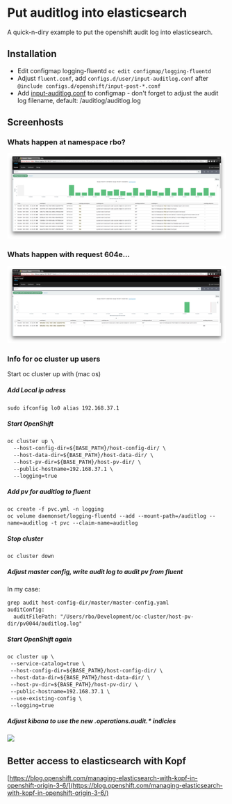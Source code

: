 # Put auditlog into elasticsearch
A quick-n-diry example to put the openshift audit log into elasticsearch.
## Installation

-  Edit configmap logging-fluentd ```oc edit configmap/logging-fluentd```
  - Adjust ```fluent.conf```, add ```configs.d/user/input-auditlog.conf``` after ```@include configs.d/openshift/input-post-*.conf```
  - Add  [input-auditlog.conf](input-auditlog.conf) to configmap - don't forget to adjust the audit log filename, default: /auditlog/auditlog.log 

## Screenhosts
### Whats happen at namespace rbo?
![](screenshots/example1.png)

### Whats happen with request 604e...
![](screenshots/example2.png)


### Info for oc cluster up users
Start oc cluster up with (mac os)

##### Add Local ip adress 
```sudo ifconfig lo0 alias 192.168.37.1```
##### Start OpenShift
```
oc cluster up \
  --host-config-dir=${BASE_PATH}/host-config-dir/ \
  --host-data-dir=${BASE_PATH}/host-data-dir/ \
  --host-pv-dir=${BASE_PATH}/host-pv-dir/ \
  --public-hostname=192.168.37.1 \
  --logging=true
```

##### Add pv for auditlog to fluent
```
oc create -f pvc.yml -n logging
oc volume daemonset/logging-fluentd --add --mount-path=/auditlog --name=auditlog -t pvc --claim-name=auditlog
```
##### Stop cluster
```
oc cluster down
```
#####  Adjust master config, write audit log to audit pv from fluent
In my case:

```
grep audit host-config-dir/master/master-config.yaml
auditConfig:
  auditFilePath: "/Users/rbo/Development/oc-cluster/host-pv-dir/pv0044/auditlog.log"
```
##### Start OpenShift again
```
oc cluster up \
 --service-catalog=true \
 --host-config-dir=${BASE_PATH}/host-config-dir/ \
 --host-data-dir=${BASE_PATH}/host-data-dir/ \
 --host-pv-dir=${BASE_PATH}/host-pv-dir/ \
 --public-hostname=192.168.37.1 \
 --use-existing-config \
 --logging=true
```

##### Adjust kibana to use the new .operations.audit.* indicies

![](screenshots/indicies_setup.png)


## Better access to elasticsearch with Kopf

[https://blog.openshift.com/managing-elasticsearch-with-kopf-in-openshift-origin-3-6/](https://blog.openshift.com/managing-elasticsearch-with-kopf-in-openshift-origin-3-6/)
